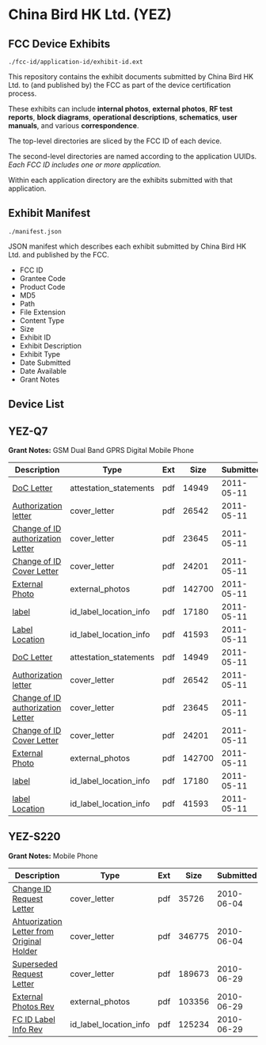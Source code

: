 # China Bird HK Ltd. (YEZ)
## FCC Device Exhibits

```
./fcc-id/application-id/exhibit-id.ext
```

This repository contains the exhibit documents submitted by China Bird HK Ltd. to (and published by) the FCC as part of the device certification process.

These exhibits can include **internal photos**, **external photos**, **RF test reports**, **block diagrams**, **operational descriptions**, **schematics**, **user manuals**, and various **correspondence**.

The top-level directories are sliced by the FCC ID of each device.

The second-level directories are named according to the application UUIDs. *Each FCC ID includes one or more application.*

Within each application directory are the exhibits submitted with that application. 

## Exhibit Manifest

```
./manifest.json
```

JSON manifest which describes each exhibit submitted by China Bird HK Ltd. and published by the FCC.

- FCC ID
- Grantee Code
- Product Code
- MD5
- Path
- File Extension
- Content Type
- Size
- Exhibit ID
- Exhibit Description
- Exhibit Type
- Date Submitted
- Date Available
- Grant Notes

## Device List
## YEZ-Q7
**Grant Notes:** GSM Dual Band GPRS Digital Mobile Phone

| Description | Type | Ext | Size | Submitted | Available |
| ----------- | ---- | --- | ---- | --------- | --------- |
| [DoC Letter](YEZ-Q7/63807e9dbf424c1f91aa8cd067b06ce0/1462648.pdf) | attestation_statements | pdf | 14949 | 2011-05-11 | 2011-05-11 |
| [Authorization letter](YEZ-Q7/63807e9dbf424c1f91aa8cd067b06ce0/1462642.pdf) | cover_letter | pdf | 26542 | 2011-05-11 | 2011-05-11 |
| [Change of ID authorization Letter](YEZ-Q7/63807e9dbf424c1f91aa8cd067b06ce0/1462643.pdf) | cover_letter | pdf | 23645 | 2011-05-11 | 2011-05-11 |
| [Change of ID Cover Letter](YEZ-Q7/63807e9dbf424c1f91aa8cd067b06ce0/1462644.pdf) | cover_letter | pdf | 24201 | 2011-05-11 | 2011-05-11 |
| [External Photo](YEZ-Q7/63807e9dbf424c1f91aa8cd067b06ce0/1462645.pdf) | external_photos | pdf | 142700 | 2011-05-11 | 2011-05-11 |
| [label](YEZ-Q7/63807e9dbf424c1f91aa8cd067b06ce0/1462646.pdf) | id_label_location_info | pdf | 17180 | 2011-05-11 | 2011-05-11 |
| [Label Location](YEZ-Q7/63807e9dbf424c1f91aa8cd067b06ce0/1462647.pdf) | id_label_location_info | pdf | 41593 | 2011-05-11 | 2011-05-11 |
| [DoC Letter](YEZ-Q7/6a52c7dba5dabb3cf44f7b9e49c76370/1462648.pdf) | attestation_statements | pdf | 14949 | 2011-05-11 | 2011-05-11 |
| [Authorization letter](YEZ-Q7/6a52c7dba5dabb3cf44f7b9e49c76370/1462642.pdf) | cover_letter | pdf | 26542 | 2011-05-11 | 2011-05-11 |
| [Change of ID authorization Letter](YEZ-Q7/6a52c7dba5dabb3cf44f7b9e49c76370/1462643.pdf) | cover_letter | pdf | 23645 | 2011-05-11 | 2011-05-11 |
| [Change of ID Cover Letter](YEZ-Q7/6a52c7dba5dabb3cf44f7b9e49c76370/1462644.pdf) | cover_letter | pdf | 24201 | 2011-05-11 | 2011-05-11 |
| [External Photo](YEZ-Q7/6a52c7dba5dabb3cf44f7b9e49c76370/1462645.pdf) | external_photos | pdf | 142700 | 2011-05-11 | 2011-05-11 |
| [label](YEZ-Q7/6a52c7dba5dabb3cf44f7b9e49c76370/1462646.pdf) | id_label_location_info | pdf | 17180 | 2011-05-11 | 2011-05-11 |
| [label Location](YEZ-Q7/6a52c7dba5dabb3cf44f7b9e49c76370/1462647.pdf) | id_label_location_info | pdf | 41593 | 2011-05-11 | 2011-05-11 |
## YEZ-S220
**Grant Notes:** Mobile Phone

| Description | Type | Ext | Size | Submitted | Available |
| ----------- | ---- | --- | ---- | --------- | --------- |
| [Change ID Request Letter](YEZ-S220/e74f76120e53fec3c15cee393491b403/1291226.pdf) | cover_letter | pdf | 35726 | 2010-06-04 | 2010-06-04 |
| [Ahtuorization Letter from Original Holder](YEZ-S220/e74f76120e53fec3c15cee393491b403/1291229.pdf) | cover_letter | pdf | 346775 | 2010-06-04 | 2010-06-04 |
| [Superseded Request Letter](YEZ-S220/e74f76120e53fec3c15cee393491b403/1303377.pdf) | cover_letter | pdf | 189673 | 2010-06-29 | 2010-06-04 |
| [External Photos Rev](YEZ-S220/e74f76120e53fec3c15cee393491b403/1303378.pdf) | external_photos | pdf | 103356 | 2010-06-29 | 2010-06-04 |
| [FC ID Label Info Rev](YEZ-S220/e74f76120e53fec3c15cee393491b403/1303379.pdf) | id_label_location_info | pdf | 125234 | 2010-06-29 | 2010-06-04 |
